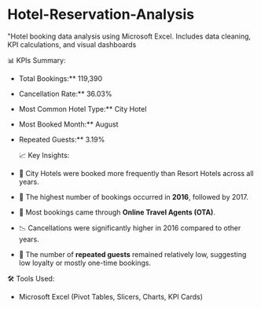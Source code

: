 # Hotel-Reservation-Analysis
"Hotel booking data analysis using Microsoft Excel. Includes data cleaning, KPI calculations, and visual dashboards

📊 KPIs Summary:
- Total Bookings:** 119,390
- Cancellation Rate:** 36.03%
- Most Common Hotel Type:** City Hotel
- Most Booked Month:** August
- Repeated Guests:** 3.19%

  📈 Key Insights:
- 🏨 City Hotels were booked more frequently than Resort Hotels across all years.
- 📅 The highest number of bookings occurred in **2016**, followed by 2017.
- 🛫 Most bookings came through **Online Travel Agents (OTA)**.
- 📉 Cancellations were significantly higher in 2016 compared to other years.
- 👥 The number of **repeated guests** remained relatively low, suggesting low loyalty or mostly one-time bookings.

🛠 Tools Used:
- Microsoft Excel (Pivot Tables, Slicers, Charts, KPI Cards)

